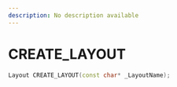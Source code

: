 ```yaml
---
description: No description available 
---
```


# CREATE_LAYOUT

```cpp
Layout CREATE_LAYOUT(const char* _LayoutName);
```